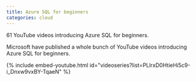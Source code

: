```yaml
---
title: Azure SQL for beginners
categories: cloud
---
```


61 YouTube videos introducing Azure SQL for beginners.

<!-- - -->

Microsoft have published a whole bunch of YouTube videos introducing Azure SQL for beginners.

{% include embed-youtube.html id="videoseries?list=PLlrxD0HtieHi5c9-i_Dnxw9vxBY-TqaeN" %}